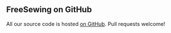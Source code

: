 ---
---

## FreeSewing on GitHub

All our source code is hosted [on GitHub](https://github.com/freesewing/). Pull requests welcome!

